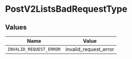 # PostV2ListsBadRequestType


## Values

| Name                    | Value                   |
| ----------------------- | ----------------------- |
| `INVALID_REQUEST_ERROR` | invalid_request_error   |